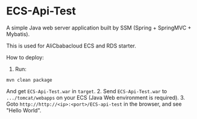 # ECS-Api-Test
A simple Java web server application built by SSM (Spring + SpringMVC + Mybatis).

This is used for AliCbabacloud ECS and RDS starter.

How to deploy:
1. Run:
```shell
mvn clean package
```
And get `ECS-Api-Test.war` in `target`.
2. Send `ECS-Api-Test.war` to `.../tomcat/webapps` on your ECS (Java Web environment is required).
3. Goto `http://http://<ip>:<port>/ECS-api-test` in the browser, and see "Hello World".



